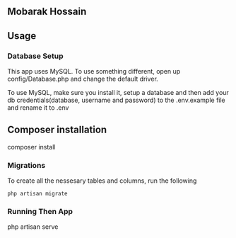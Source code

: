 ## Mobarak Hossain
## Usage

### Database Setup
This app uses MySQL. To use something different, open up config/Database.php and change the default driver.

To use MySQL, make sure you install it, setup a database and then add your db credentials(database, username and password) to the .env.example file and rename it to .env

## Composer installation
composer install

### Migrations

To create all the nessesary tables and columns, run the following
```
php artisan migrate
```

### Running Then App
php artisan serve

